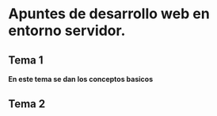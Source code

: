  # Apuntes de desarrollo web en entorno servidor.

 ## Tema 1 
**En este tema se dan los conceptos basicos**


 ## Tema 2
